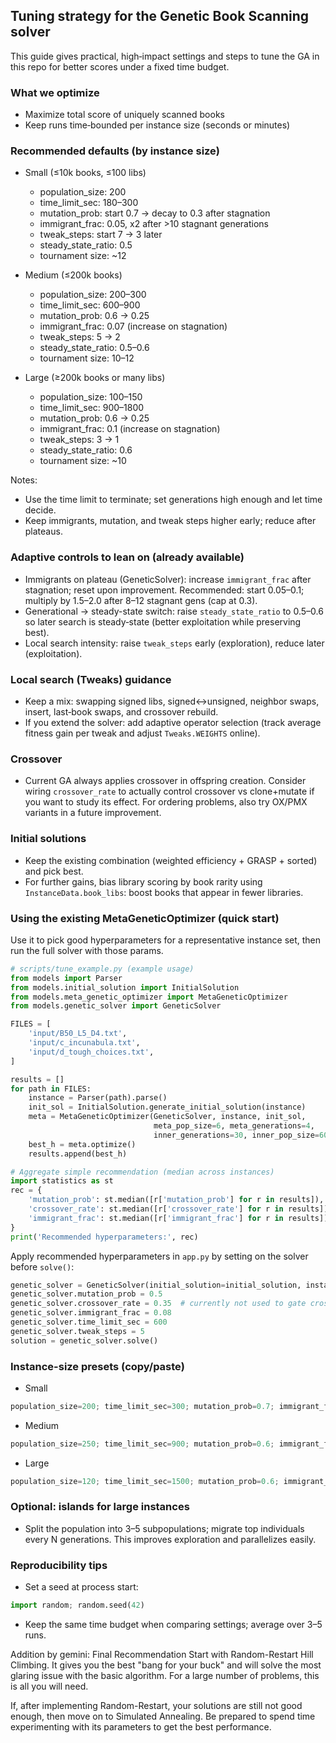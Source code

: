 ## Tuning strategy for the Genetic Book Scanning solver

This guide gives practical, high‑impact settings and steps to tune the GA in this repo for better scores under a fixed time budget.

### What we optimize
- Maximize total score of uniquely scanned books
- Keep runs time‑bounded per instance size (seconds or minutes)

### Recommended defaults (by instance size)
- Small (≤10k books, ≤100 libs)
  - population_size: 200
  - time_limit_sec: 180–300
  - mutation_prob: start 0.7 → decay to 0.3 after stagnation
  - immigrant_frac: 0.05, x2 after >10 stagnant generations
  - tweak_steps: start 7 → 3 later
  - steady_state_ratio: 0.5
  - tournament size: ~12

- Medium (≤200k books)
  - population_size: 200–300
  - time_limit_sec: 600–900
  - mutation_prob: 0.6 → 0.25
  - immigrant_frac: 0.07 (increase on stagnation)
  - tweak_steps: 5 → 2
  - steady_state_ratio: 0.5–0.6
  - tournament size: 10–12

- Large (≥200k books or many libs)
  - population_size: 100–150
  - time_limit_sec: 900–1800
  - mutation_prob: 0.6 → 0.25
  - immigrant_frac: 0.1 (increase on stagnation)
  - tweak_steps: 3 → 1
  - steady_state_ratio: 0.6
  - tournament size: ~10

Notes:
- Use the time limit to terminate; set generations high enough and let time decide.
- Keep immigrants, mutation, and tweak steps higher early; reduce after plateaus.

### Adaptive controls to lean on (already available)
- Immigrants on plateau (GeneticSolver): increase `immigrant_frac` after stagnation; reset upon improvement. Recommended: start 0.05–0.1; multiply by 1.5–2.0 after 8–12 stagnant gens (cap at 0.3).
- Generational → steady-state switch: raise `steady_state_ratio` to 0.5–0.6 so later search is steady‑state (better exploitation while preserving best).
- Local search intensity: raise `tweak_steps` early (exploration), reduce later (exploitation).

### Local search (Tweaks) guidance
- Keep a mix: swapping signed libs, signed↔unsigned, neighbor swaps, insert, last‑book swaps, and crossover rebuild.
- If you extend the solver: add adaptive operator selection (track average fitness gain per tweak and adjust `Tweaks.WEIGHTS` online).

### Crossover
- Current GA always applies crossover in offspring creation. Consider wiring `crossover_rate` to actually control crossover vs clone+mutate if you want to study its effect. For ordering problems, also try OX/PMX variants in a future improvement.

### Initial solutions
- Keep the existing combination (weighted efficiency + GRASP + sorted) and pick best.
- For further gains, bias library scoring by book rarity using `InstanceData.book_libs`: boost books that appear in fewer libraries.

### Using the existing MetaGeneticOptimizer (quick start)
Use it to pick good hyperparameters for a representative instance set, then run the full solver with those params.

```python
# scripts/tune_example.py (example usage)
from models import Parser
from models.initial_solution import InitialSolution
from models.meta_genetic_optimizer import MetaGeneticOptimizer
from models.genetic_solver import GeneticSolver

FILES = [
    'input/B50_L5_D4.txt',
    'input/c_incunabula.txt',
    'input/d_tough_choices.txt',
]

results = []
for path in FILES:
    instance = Parser(path).parse()
    init_sol = InitialSolution.generate_initial_solution(instance)
    meta = MetaGeneticOptimizer(GeneticSolver, instance, init_sol,
                                meta_pop_size=6, meta_generations=4,
                                inner_generations=30, inner_pop_size=60)
    best_h = meta.optimize()
    results.append(best_h)

# Aggregate simple recommendation (median across instances)
import statistics as st
rec = {
    'mutation_prob': st.median([r['mutation_prob'] for r in results]),
    'crossover_rate': st.median([r['crossover_rate'] for r in results]),
    'immigrant_frac': st.median([r['immigrant_frac'] for r in results]),
}
print('Recommended hyperparameters:', rec)
```

Apply recommended hyperparameters in `app.py` by setting on the solver before `solve()`:

```python
genetic_solver = GeneticSolver(initial_solution=initial_solution, instance=instance)
genetic_solver.mutation_prob = 0.5
genetic_solver.crossover_rate = 0.35  # currently not used to gate crossover frequency
genetic_solver.immigrant_frac = 0.08
genetic_solver.time_limit_sec = 600
genetic_solver.tweak_steps = 5
solution = genetic_solver.solve()
```

### Instance-size presets (copy/paste)
- Small
```python
population_size=200; time_limit_sec=300; mutation_prob=0.7; immigrant_frac=0.05; tweak_steps=7; steady_state_ratio=0.5
```
- Medium
```python
population_size=250; time_limit_sec=900; mutation_prob=0.6; immigrant_frac=0.07; tweak_steps=5; steady_state_ratio=0.55
```
- Large
```python
population_size=120; time_limit_sec=1500; mutation_prob=0.6; immigrant_frac=0.1; tweak_steps=3; steady_state_ratio=0.6
```

### Optional: islands for large instances
- Split the population into 3–5 subpopulations; migrate top individuals every N generations. This improves exploration and parallelizes easily.

### Reproducibility tips
- Set a seed at process start:
```python
import random; random.seed(42)
```
- Keep the same time budget when comparing settings; average over 3–5 runs.


Addition by gemini:
Final Recommendation
Start with Random-Restart Hill Climbing. It gives you the best "bang for your buck" and will solve the most glaring issue with the basic algorithm. For a large number of problems, this is all you will need.

If, after implementing Random-Restart, your solutions are still not good enough, then move on to Simulated Annealing. Be prepared to spend time experimenting with its parameters to get the best performance.